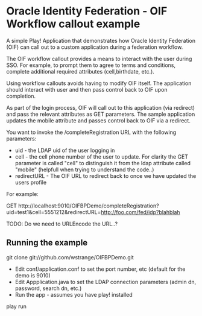 <h1>Oracle Identity Federation - OIF Workflow callout example</h1>

A simple Play! Application that demonstrates how Oracle Identity Federation (OIF) 
can call out to a custom application during a federation workflow.

The OIF workflow callout provides a means to interact with the user during SSO. For example, to
 prompt them to agree to terms and conditions, complete additional required attributes (cell,birthdate, etc.). 

Using workflow callouts avoids having to modify OIF itself. The application should interact with user and then pass control back to OIF upon completion.
 
As part of the login process, OIF will call out to this application (via redirect) and pass the relevant attributes
as GET parameters. The sample application updates the mobile attribute and passes control back to OIF via a redirect. 

You want to invoke the /completeRegistration URL with the following parameters:

<ul>
<li>uid - the LDAP uid of the user logging in</li>
<li>cell - the cell phone number of the user to update. For clarity the GET parameter is called "cell" to distinguish it from the ldap attribute called "mobile"
		(helpfull when trying to understand the code..)</li>
<li>redirectURL - The OIF URL to redirect back to once we have updated the users profile</li>
</ul>
For example:    

GET http://localhost:9010/OIFBPDemo/completeRegistration?uid=test1&cell=5551212&redirectURL=http://foo.com/fed/idp?blahblah

TODO: Do we need to URLEncode the URL..?


<h2>Running the example</h2>

git clone git://github.com/wstrange/OIFBPDemo.git

- Edit conf/application.conf to set the port number, etc (default for the demo is 9010)
- Edit Appplication.java to set the LDAP connection parameters (admin dn, password, search dn, etc.)
- Run the app - assumes you have play! installed

play run 

